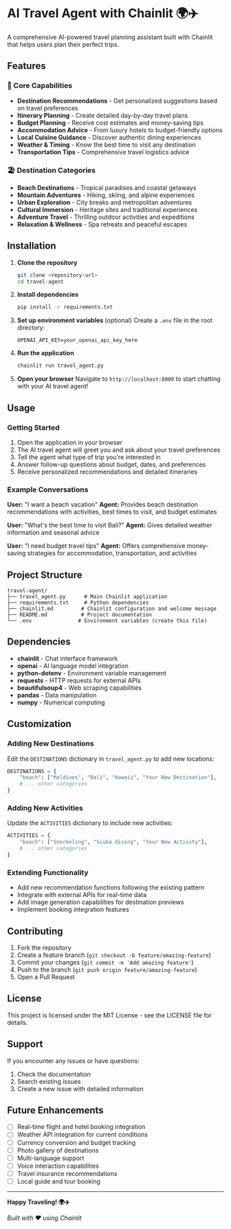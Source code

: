 # AI Travel Agent with Chainlit 🌍✈️

A comprehensive AI-powered travel planning assistant built with Chainlit that helps users plan their perfect trips.

## Features

### 🎯 Core Capabilities
- **Destination Recommendations** - Get personalized suggestions based on travel preferences
- **Itinerary Planning** - Create detailed day-by-day travel plans
- **Budget Planning** - Receive cost estimates and money-saving tips
- **Accommodation Advice** - From luxury hotels to budget-friendly options
- **Local Cuisine Guidance** - Discover authentic dining experiences
- **Weather & Timing** - Know the best time to visit any destination
- **Transportation Tips** - Comprehensive travel logistics advice

### 🏖️ Destination Categories
- **Beach Destinations** - Tropical paradises and coastal getaways
- **Mountain Adventures** - Hiking, skiing, and alpine experiences
- **Urban Exploration** - City breaks and metropolitan adventures
- **Cultural Immersion** - Heritage sites and traditional experiences
- **Adventure Travel** - Thrilling outdoor activities and expeditions
- **Relaxation & Wellness** - Spa retreats and peaceful escapes

## Installation

1. **Clone the repository**
   ```bash
   git clone <repository-url>
   cd travel-agent
   ```

2. **Install dependencies**
   ```bash
   pip install -r requirements.txt
   ```

3. **Set up environment variables** (optional)
   Create a `.env` file in the root directory:
   ```env
   OPENAI_API_KEY=your_openai_api_key_here
   ```

4. **Run the application**
   ```bash
   chainlit run travel_agent.py
   ```

5. **Open your browser**
   Navigate to `http://localhost:8000` to start chatting with your AI travel agent!

## Usage

### Getting Started
1. Open the application in your browser
2. The AI travel agent will greet you and ask about your travel preferences
3. Tell the agent what type of trip you're interested in
4. Answer follow-up questions about budget, dates, and preferences
5. Receive personalized recommendations and detailed itineraries

### Example Conversations

**User:** "I want a beach vacation"
**Agent:** Provides beach destination recommendations with activities, best times to visit, and budget estimates

**User:** "What's the best time to visit Bali?"
**Agent:** Gives detailed weather information and seasonal advice

**User:** "I need budget travel tips"
**Agent:** Offers comprehensive money-saving strategies for accommodation, transportation, and activities

## Project Structure

```
travel-agent/
├── travel_agent.py      # Main Chainlit application
├── requirements.txt     # Python dependencies
├── chainlit.md         # Chainlit configuration and welcome message
├── README.md           # Project documentation
└── .env               # Environment variables (create this file)
```

## Dependencies

- **chainlit** - Chat interface framework
- **openai** - AI language model integration
- **python-dotenv** - Environment variable management
- **requests** - HTTP requests for external APIs
- **beautifulsoup4** - Web scraping capabilities
- **pandas** - Data manipulation
- **numpy** - Numerical computing

## Customization

### Adding New Destinations
Edit the `DESTINATIONS` dictionary in `travel_agent.py` to add new locations:

```python
DESTINATIONS = {
    "beach": ["Maldives", "Bali", "Hawaii", "Your New Destination"],
    # ... other categories
}
```

### Adding New Activities
Update the `ACTIVITIES` dictionary to include new activities:

```python
ACTIVITIES = {
    "beach": ["Snorkeling", "Scuba diving", "Your New Activity"],
    # ... other categories
}
```

### Extending Functionality
- Add new recommendation functions following the existing pattern
- Integrate with external APIs for real-time data
- Add image generation capabilities for destination previews
- Implement booking integration features

## Contributing

1. Fork the repository
2. Create a feature branch (`git checkout -b feature/amazing-feature`)
3. Commit your changes (`git commit -m 'Add amazing feature'`)
4. Push to the branch (`git push origin feature/amazing-feature`)
5. Open a Pull Request

## License

This project is licensed under the MIT License - see the LICENSE file for details.

## Support

If you encounter any issues or have questions:
1. Check the documentation
2. Search existing issues
3. Create a new issue with detailed information

## Future Enhancements

- [ ] Real-time flight and hotel booking integration
- [ ] Weather API integration for current conditions
- [ ] Currency conversion and budget tracking
- [ ] Photo gallery of destinations
- [ ] Multi-language support
- [ ] Voice interaction capabilities
- [ ] Travel insurance recommendations
- [ ] Local guide and tour booking

---

**Happy Traveling! 🌍✈️**

*Built with ❤️ using Chainlit*
